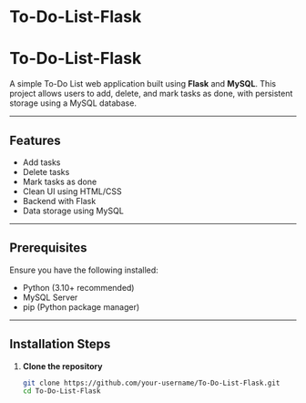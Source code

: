 # To-Do-List-Flask

# To-Do-List-Flask

A simple To-Do List web application built using **Flask** and **MySQL**. This project allows users to add, delete, and mark tasks as done, with persistent storage using a MySQL database.

---

## Features

- Add tasks
- Delete tasks
- Mark tasks as done
- Clean UI using HTML/CSS
- Backend with Flask
- Data storage using MySQL

---

## Prerequisites

Ensure you have the following installed:

- Python (3.10+ recommended)
- MySQL Server
- pip (Python package manager)

---

## Installation Steps

1. **Clone the repository**

   ```bash
   git clone https://github.com/your-username/To-Do-List-Flask.git
   cd To-Do-List-Flask
